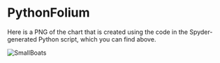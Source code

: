 # PythonFolium
Here is a PNG of the chart that is created using the code in the Spyder-generated Python script, which you can find above.

![SmallBoats](https://github.com/aloysius109/PythonFolium/assets/92214796/5b4a2e24-6b14-4915-997d-813c7ba5b45d)
